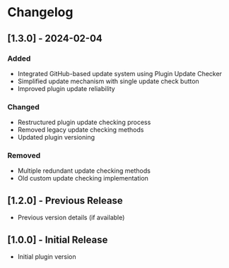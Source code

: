 # Changelog

## [1.3.0] - 2024-02-04
### Added
- Integrated GitHub-based update system using Plugin Update Checker
- Simplified update mechanism with single update check button
- Improved plugin update reliability

### Changed
- Restructured plugin update checking process
- Removed legacy update checking methods
- Updated plugin versioning

### Removed
- Multiple redundant update checking methods
- Old custom update checking implementation

## [1.2.0] - Previous Release
- Previous version details (if available)

## [1.0.0] - Initial Release
- Initial plugin version
